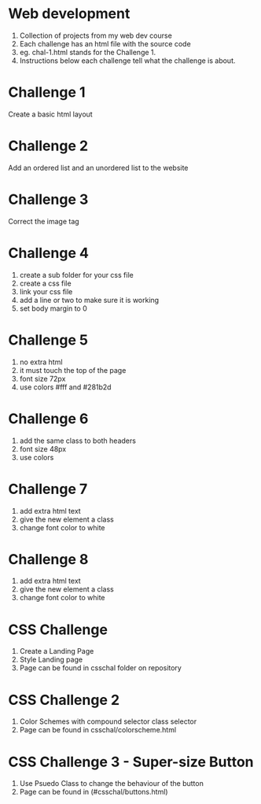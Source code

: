 # Web development
1. Collection of projects from my web dev course
1. Each challenge has an html file with the source code
1. eg. chal-1.html stands for the Challenge 1. 
1. Instructions below each challenge tell what the challenge is about. 

# Challenge 1
Create a basic html layout

# Challenge 2
Add an ordered list and an unordered list to the website

# Challenge 3 
Correct the image tag

# Challenge 4
1. create a sub folder for your css file
1. create a css file 
1. link your css file
1. add a line or two to make sure it is working 
1. set body margin to 0

# Challenge 5
1. no extra html
1. it must touch the top of the page
1. font size 72px
1. use colors #fff and #281b2d

# Challenge 6
1. add the same class to both headers
1. font size 48px
1. use colors


# Challenge 7
1. add extra html text
1. give the new element a class
1. change font color to white

# Challenge 8
1. add extra html text
1. give the new element a class
1. change font color to white

# CSS Challenge
1. Create a Landing Page
1. Style Landing page
1. Page can be found in csschal folder on repository

# CSS Challenge 2
1. Color Schemes with compound selector class selector
1. Page can be found in csschal/colorscheme.html

# CSS Challenge 3 - Super-size Button
1. Use Psuedo Class to change the behaviour of the button
1. Page can be found in (#csschal/buttons.html)




